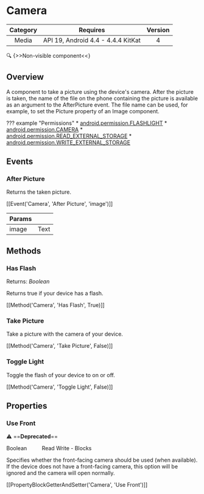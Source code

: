 # Camera

| Category | Requires | Version |
|:--------:|:-------:|:--------:|
|Media|API 19, Android 4.4 - 4.4.4 KitKat|4|

:mag: {>>Non-visible component<<}

## Overview

A component to take a picture using the device's camera. After the picture is taken, the name of the file on the phone containing the picture is available as an argument to the AfterPicture event. The file name can be used, for example, to set the Picture property of an Image component.

??? example "Permissions"
    * [android.permission.FLASHLIGHT](https://developer.android.com/reference/android/Manifest.permission.html#FLASHLIGHT)
    * [android.permission.CAMERA](https://developer.android.com/reference/android/Manifest.permission.html#CAMERA)
    * [android.permission.READ_EXTERNAL_STORAGE](https://developer.android.com/reference/android/Manifest.permission.html#READ_EXTERNAL_STORAGE)
    * [android.permission.WRITE_EXTERNAL_STORAGE](https://developer.android.com/reference/android/Manifest.permission.html#WRITE_EXTERNAL_STORAGE)


## Events

### After Picture

Returns the taken picture.

[[Event('Camera', 'After Picture', 'image')]]

| Params | []() |
|--------|------|
|image|<span class="chip chip-text">Text</span>|


## Methods

### Has Flash

<span class="chip chip-boolean">Returns: <i>Boolean</i></span> 

Returns true if your device has a flash.

[[Method('Camera', 'Has Flash', True)]]

### Take Picture

Take a picture with the camera of your device.

[[Method('Camera', 'Take Picture', False)]]

### Toggle Light

Toggle the flash of your device to on or off.

[[Method('Camera', 'Toggle Light', False)]]

## Properties

### Use Front

:warning: ==**Deprecated**==

<span class="chip chip-boolean">Boolean</span>&nbsp;&nbsp;&nbsp;&nbsp;&nbsp;&nbsp;&nbsp;&nbsp;&nbsp;&nbsp;<span class="chip chip-rw">Read</span> <span class="chip chip-rw">Write</span> - <span class="chip chip-bd">Blocks</span> 

Specifies whether the front-facing camera should be used (when available). If the device does not have a front-facing camera, this option will be ignored and the camera will open normally.

[[PropertyBlockGetterAndSetter('Camera', 'Use Front')]]